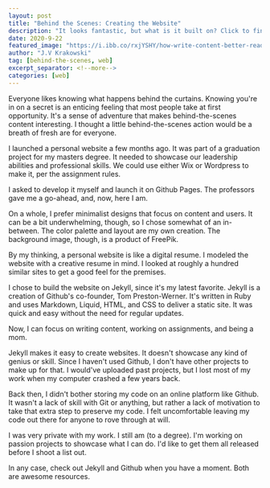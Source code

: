 ```yaml
---
layout: post
title: "Behind the Scenes: Creating the Website"
description: "It looks fantastic, but what is it built on? Click to find out!"
date: 2020-9-22
featured_image: "https://i.ibb.co/rxjYSHY/how-write-content-better-reading.png"
author: "J.V Krakowski"
tag: [behind-the-scenes, web]
excerpt_separator: <!--more-->
categories: [web]
---
```


Everyone likes knowing what happens behind the curtains. Knowing you're in on a secret is an enticing feeling that most people take at first opportunity. It's a sense of adventure that makes behind-the-scenes content interesting. I thought a little behind-the-scenes action would be a breath of fresh are for everyone.

<!--more-->

I launched a personal website a few months ago. It was part of a graduation project for my masters degree. It needed to showcase our leadership abilities and professional skills. We could use either Wix or Wordpress to make it, per the assignment rules. 

I asked to develop it myself and launch it on Github Pages. The professors gave me a go-ahead, and, now, here I am. 

On a whole, I prefer minimalist designs that focus on content and users. It can be a bit underwhelming, though, so I chose somewhat of an in-between. The color palette and layout are my own creation. The background image, though, is a product of FreePik. 

By my thinking, a personal website is like a digital resume. I modeled the website with a creative resume in mind. I looked at roughly a hundred similar sites to get a good feel for the premises.

I chose to build the website on Jekyll, since it's my latest favorite. Jekyll is a creation of Github's co-founder, Tom Preston-Werner. It's written in Ruby and uses Markdown, Liquid, HTML, and CSS to deliver a static site. It was quick and easy without the need for regular updates. 

Now, I can focus on writing content, working on assignments, and being a mom. 

Jekyll makes it easy to create websites. It doesn't showcase any kind of genius or skill. Since I haven't used Github, I don't have other projects to make up for that. I would've uploaded past projects, but I lost most of my work when my computer crashed a few years back.

Back then, I didn't bother storing my code on an online platform like Github. It wasn't a lack of skill with Git or anything, but rather a lack of motivation to take that extra step to preserve my code. I felt uncomfortable leaving my code out there for anyone to rove through at will. 

I was very private with my work. I still am (to a degree). I'm working on passion projects to showcase what I can do. I'd like to get them all released before I shoot a list out. 

In any case, check out Jekyll and Github when you have a moment. Both are awesome resources.
